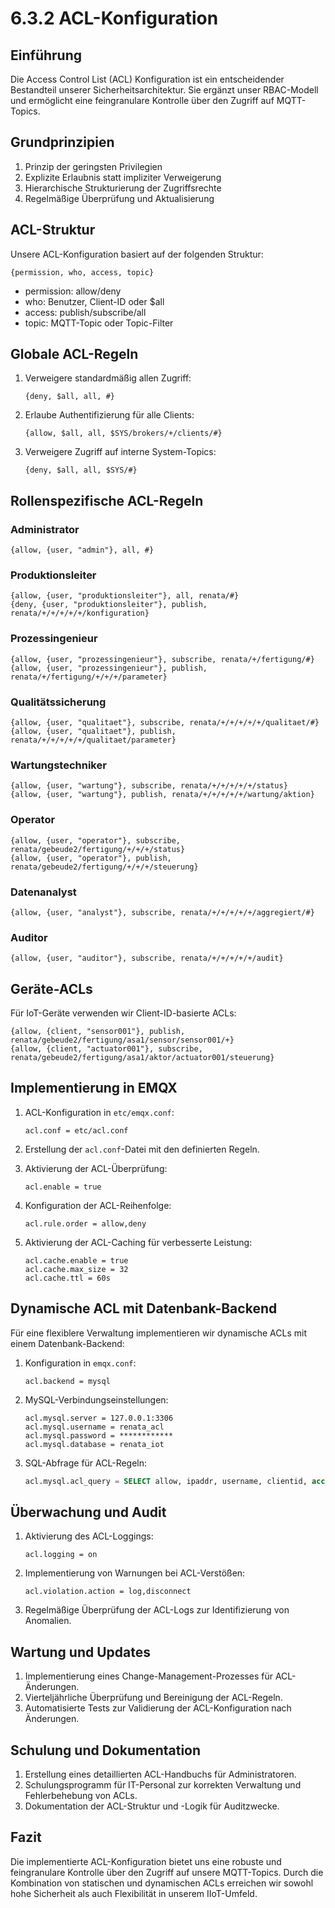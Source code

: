 # 6.3.2 ACL-Konfiguration

## Einführung

Die Access Control List (ACL) Konfiguration ist ein entscheidender Bestandteil unserer Sicherheitsarchitektur. Sie ergänzt unser RBAC-Modell und ermöglicht eine feingranulare Kontrolle über den Zugriff auf MQTT-Topics.

## Grundprinzipien

1. Prinzip der geringsten Privilegien
2. Explizite Erlaubnis statt impliziter Verweigerung
3. Hierarchische Strukturierung der Zugriffsrechte
4. Regelmäßige Überprüfung und Aktualisierung

## ACL-Struktur

Unsere ACL-Konfiguration basiert auf der folgenden Struktur:

```
{permission, who, access, topic}
```

- permission: allow/deny
- who: Benutzer, Client-ID oder $all
- access: publish/subscribe/all
- topic: MQTT-Topic oder Topic-Filter

## Globale ACL-Regeln

1. Verweigere standardmäßig allen Zugriff:
   ```
   {deny, $all, all, #}
   ```

2. Erlaube Authentifizierung für alle Clients:
   ```
   {allow, $all, all, $SYS/brokers/+/clients/#}
   ```

3. Verweigere Zugriff auf interne System-Topics:
   ```
   {deny, $all, all, $SYS/#}
   ```

## Rollenspezifische ACL-Regeln

### Administrator

```
{allow, {user, "admin"}, all, #}
```

### Produktionsleiter

```
{allow, {user, "produktionsleiter"}, all, renata/#}
{deny, {user, "produktionsleiter"}, publish, renata/+/+/+/+/+/konfiguration}
```

### Prozessingenieur

```
{allow, {user, "prozessingenieur"}, subscribe, renata/+/fertigung/#}
{allow, {user, "prozessingenieur"}, publish, renata/+/fertigung/+/+/+/parameter}
```

### Qualitätssicherung

```
{allow, {user, "qualitaet"}, subscribe, renata/+/+/+/+/+/qualitaet/#}
{allow, {user, "qualitaet"}, publish, renata/+/+/+/+/+/qualitaet/parameter}
```

### Wartungstechniker

```
{allow, {user, "wartung"}, subscribe, renata/+/+/+/+/+/status}
{allow, {user, "wartung"}, publish, renata/+/+/+/+/+/wartung/aktion}
```

### Operator

```
{allow, {user, "operator"}, subscribe, renata/gebeude2/fertigung/+/+/+/status}
{allow, {user, "operator"}, publish, renata/gebeude2/fertigung/+/+/+/steuerung}
```

### Datenanalyst

```
{allow, {user, "analyst"}, subscribe, renata/+/+/+/+/+/aggregiert/#}
```

### Auditor

```
{allow, {user, "auditor"}, subscribe, renata/+/+/+/+/+/audit}
```

## Geräte-ACLs

Für IoT-Geräte verwenden wir Client-ID-basierte ACLs:

```
{allow, {client, "sensor001"}, publish, renata/gebeude2/fertigung/asa1/sensor/sensor001/+}
{allow, {client, "actuator001"}, subscribe, renata/gebeude2/fertigung/asa1/aktor/actuator001/steuerung}
```

## Implementierung in EMQX

1. ACL-Konfiguration in `etc/emqx.conf`:

   ```
   acl.conf = etc/acl.conf
   ```

2. Erstellung der `acl.conf`-Datei mit den definierten Regeln.

3. Aktivierung der ACL-Überprüfung:

   ```
   acl.enable = true
   ```

4. Konfiguration der ACL-Reihenfolge:

   ```
   acl.rule.order = allow,deny
   ```

5. Aktivierung der ACL-Caching für verbesserte Leistung:

   ```
   acl.cache.enable = true
   acl.cache.max_size = 32
   acl.cache.ttl = 60s
   ```

## Dynamische ACL mit Datenbank-Backend

Für eine flexiblere Verwaltung implementieren wir dynamische ACLs mit einem Datenbank-Backend:

1. Konfiguration in `emqx.conf`:

   ```
   acl.backend = mysql
   ```

2. MySQL-Verbindungseinstellungen:

   ```
   acl.mysql.server = 127.0.0.1:3306
   acl.mysql.username = renata_acl
   acl.mysql.password = ************
   acl.mysql.database = renata_iot
   ```

3. SQL-Abfrage für ACL-Regeln:

   ```sql
   acl.mysql.acl_query = SELECT allow, ipaddr, username, clientid, access, topic FROM acl WHERE ipaddr = '%a' OR username = '%u' OR clientid = '%c'
   ```

## Überwachung und Audit

1. Aktivierung des ACL-Loggings:

   ```
   acl.logging = on
   ```

2. Implementierung von Warnungen bei ACL-Verstößen:

   ```
   acl.violation.action = log,disconnect
   ```

3. Regelmäßige Überprüfung der ACL-Logs zur Identifizierung von Anomalien.

## Wartung und Updates

1. Implementierung eines Change-Management-Prozesses für ACL-Änderungen.
2. Vierteljährliche Überprüfung und Bereinigung der ACL-Regeln.
3. Automatisierte Tests zur Validierung der ACL-Konfiguration nach Änderungen.

## Schulung und Dokumentation

1. Erstellung eines detaillierten ACL-Handbuchs für Administratoren.
2. Schulungsprogramm für IT-Personal zur korrekten Verwaltung und Fehlerbehebung von ACLs.
3. Dokumentation der ACL-Struktur und -Logik für Auditzwecke.

## Fazit

Die implementierte ACL-Konfiguration bietet uns eine robuste und feingranulare Kontrolle über den Zugriff auf unsere MQTT-Topics. Durch die Kombination von statischen und dynamischen ACLs erreichen wir sowohl hohe Sicherheit als auch Flexibilität in unserem IIoT-Umfeld.